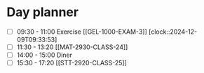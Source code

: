 # Day planner

- [ ] 09:30 - 11:00 Exercise [[GEL-1000-EXAM-3]]
      [clock::2024-12-09T09:33:53]
- [ ] 11:30 - 13:20 [[MAT-2930-CLASS-24]]
- [ ] 14:00 - 15:00 Diner
- [ ] 15:30 - 17:20 [[STT-2920-CLASS-25]]
